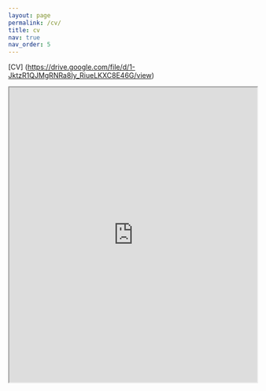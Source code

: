 ```yaml
---
layout: page
permalink: /cv/
title: cv
nav: true
nav_order: 5
---
```


[CV] (https://drive.google.com/file/d/1-JktzR1QJMgRNRa8Iy_RiueLKXC8E46G/view)
<iframe src=https://drive.google.com/file/d/1-JktzR1QJMgRNRa8Iy_RiueLKXC8E46G/preview height="600px" width="100%" allow="autoplay"></iframe>

